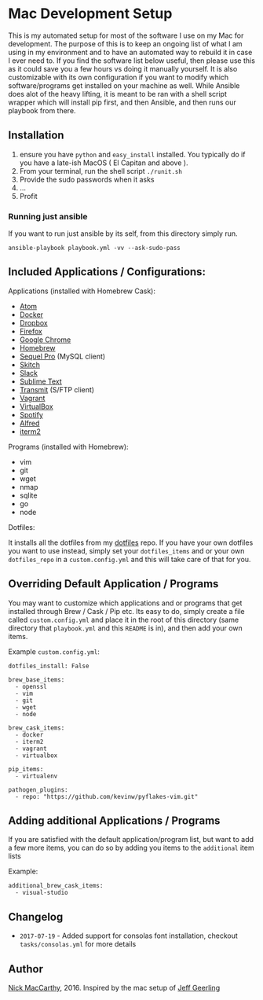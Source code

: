# Mac Development Setup

This is my automated setup for most of the software I use on my Mac for development.  The purpose of this is to keep an ongoing list of what I am using in my environment and to have an automated way to rebuild it in case I ever need to.  If you find the software list below useful, then please use this as it could save you a few hours vs doing it manually yourself.  It is also customizable with its own configuration if you want to modify which software/programs get installed on your machine as well.  While Ansible does alot of the heavy lifting, it is meant to be ran with a shell script wrapper which will install pip first, and then Ansible, and then runs our playbook from there.  

## Installation
1. ensure you have `python` and `easy_install` installed.  You typically do if you have a late-ish MacOS ( El Capitan and above ).
2. From your terminal, run the shell script `./runit.sh`
3. Provide the sudo passwords when it asks
4. ...
5. Profit

### Running just ansible
If you want to run just ansible by its self, from this directory simply run.
```
ansible-playbook playbook.yml -vv --ask-sudo-pass
```

## Included Applications / Configurations:

Applications (installed with Homebrew Cask):

  - [Atom](https://atom.io)
  - [Docker](https://www.docker.com/)
  - [Dropbox](https://www.dropbox.com/)
  - [Firefox](https://www.mozilla.org/en-US/firefox/new/)
  - [Google Chrome](https://www.google.com/chrome/)
  - [Homebrew](http://brew.sh/)
  - [Sequel Pro](https://www.sequelpro.com/) (MySQL client)
  - [Skitch](https://evernote.com/skitch/)
  - [Slack](https://slack.com/)
  - [Sublime Text](https://www.sublimetext.com/)
  - [Transmit](https://panic.com/transmit/) (S/FTP client)
  - [Vagrant](https://www.vagrantup.com/)
  - [VirtualBox](https://www.virtualbox.org/wiki/Downloads)
  - [Spotify](https://www.spotify.com)
  - [Alfred](https://www.alfredapp.com/)
  - [iterm2](https://www.iterm2.com/)

Programs (installed with Homebrew):
  - vim
  - git
  - wget
  - nmap
  - sqlite
  - go
  - node

Dotfiles:

It installs all the dotfiles from my [dotfiles](https://github.com/nickmaccarthy/dotfiles) repo.  If you have your own dotfiles you want to use instead, simply set your `dotfiles_items` and or your own `dotfiles_repo` in a `custom.config.yml` and this will take care of that for you.   

## Overriding Default Application / Programs

You may want to customize which applications and or programs that get installed through Brew / Cask / Pip etc.  Its easy to do, simply create a file called `custom.config.yml` and place it in the root of this directory (same directory that `playbook.yml` and this `README` is in), and then add your own items.

Example `custom.config.yml`:
```
dotfiles_install: False

brew_base_items:
  - openssl
  - vim
  - git
  - wget
  - node

brew_cask_items:
  - docker
  - iterm2
  - vagrant
  - virtualbox

pip_items:
  - virtualenv

pathogen_plugins:
  - repo: "https://github.com/kevinw/pyflakes-vim.git"

```

## Adding additional Applications / Programs

If you are satisfied with the default application/program list, but want to add a few more items, you can do so by adding you items to the `additional` item lists

Example:
```
additional_brew_cask_items:
  - visual-studio
```


## Changelog
* `2017-07-19` - Added support for consolas font installation, checkout `tasks/consolas.yml` for more details
## Author
[Nick MacCarthy](http://nickmaccarthy.com), 2016.  Inspired by the mac setup of [Jeff Geerling](https://github.com/geerlingguy/mac-dev-playbook)
